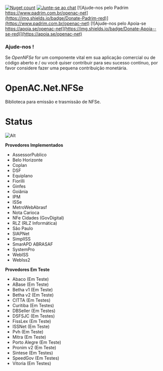 [![Nuget count](http://img.shields.io/nuget/v/OpenAC.Net.NFSe.svg)](https://www.nuget.org/packages/OpenAC.Net.NFSe/) 
[![Junte-se ao chat](https://img.shields.io/badge/Chat%20on-Discord-purple.svg)](https://discord.com/invite/brdmJ7Yv6w)
[![Ajude-nos pelo Padrim https://www.padrim.com.br/openac-net](https://img.shields.io/badge/Donate-Padrim-red)](https://www.padrim.com.br/openac-net)
[![Ajude-nos pelo Apoia-se https://apoia.se/openac-net](https://img.shields.io/badge/Donate-Apoia--se-red)](https://apoia.se/openac-net)

### Ajude-nos !
Se *OpenNFSe* for um componente vital em sua aplicação comercial ou de código aberto e / ou você quiser contribuir para seu sucesso contínuo, por favor considere fazer uma pequena contribuição monetária.

# OpenAC.Net.NFSe

Biblioteca para emissão e trasmissão de NFSe.

# Status
![Alt](https://repobeats.axiom.co/api/embed/86dd7e67ae35b516fb5d1e569a5e040cee3704e3.svg "Repobeats analytics image")

**Provedores Implementados**
- AssessorPublico
- Belo Horizonte
- Coplan
- DSF
- Equiplano
- Fiorilli
- Ginfes
- Goiânia
- IPM
- ISSe
- MetroWebAbrasf
- Nota Carioca
- NFe Cidades (GovDigital)
- RLZ (RLZ Informática)
- São Paulo
- SIAPNet
- SimplISS
- SmarAPD ABRASAF
- SystemPro
- WebISS
- WebIss2

**Provedores Em Teste**
- Abaco (Em Teste)
- ABase (Em Teste)
- Betha v1 (Em Teste)
- Betha v2 (Em Teste)
- CITTA (Em Testes)
- Curitiba (Em Testes)
- DBSeller (Em Testes)
- DSFSJC (Em Testes)
- FissLex (Em Teste)
- ISSNet (Em Teste)
- Pvh (Em Teste)
- Mitra (Em Teste)
- Porto Alegre (Em Teste)
- Pronim v2 (Em Teste)
- Sintese (Em Testes)
- SpeedGov (Em Testes)
- Vitoria (Em Testes)
